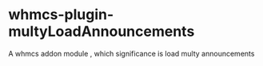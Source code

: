 # whmcs-plugin-multyLoadAnnouncements
A whmcs addon module , which significance is load multy announcements
